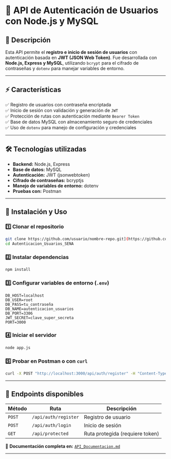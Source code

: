 # 🔐 API de Autenticación de Usuarios con Node.js y MySQL

## 📍 Descripción
Esta API permite el **registro e inicio de sesión de usuarios** con autenticación basada en **JWT (JSON Web Token)**. Fue desarrollada con **Node.js, Express y MySQL**, utilizando `bcrypt` para el cifrado de contraseñas y `dotenv` para manejar variables de entorno.

---

## ⚡ Características
✅ Registro de usuarios con contraseña encriptada  
✅ Inicio de sesión con validación y generación de `JWT`  
✅ Protección de rutas con autenticación mediante `Bearer Token`  
✅ Base de datos MySQL con almacenamiento seguro de credenciales  
✅ Uso de `dotenv` para manejo de configuración y credenciales  

---

## 🛠 Tecnologías utilizadas
- **Backend:** Node.js, Express  
- **Base de datos:** MySQL  
- **Autenticación:** JWT (jsonwebtoken)  
- **Cifrado de contraseñas:** bcryptjs  
- **Manejo de variables de entorno:** dotenv  
- **Pruebas con:** Postman  

---

## 📌 Instalación y Uso
### 1️⃣ Clonar el repositorio
```bash
git clone https://github.com/usuario/nombre-repo.git](https://github.com/JohanBoDev/Autenticacion_Usuarios_SENA
cd Autenticacion_Usuarios_SENA
```
### 2️⃣ Instalar dependencias
```bash
npm install
```
### 3️⃣ Configurar variables de entorno (`.env`)
```env
DB_HOST=localhost
DB_USER=root
DB_PASS=tu_contraseña
DB_NAME=autenticacion_usuarios
DB_PORT=3306
JWT_SECRET=clave_super_secreta
PORT=3000
```
### 4️⃣ Iniciar el servidor
```bash
node app.js
```
### 5️⃣ Probar en Postman o con `curl`
```bash
curl -X POST "http://localhost:3000/api/auth/register" -H "Content-Type: application/json" -d "{\"name\":\"Johan Bohorquez\",\"email\":\"johan@example.com\",\"password\":\"123456\"}"
```

---

## 🚀 Endpoints disponibles
| Método | Ruta | Descripción |
|--------|------|------------|
| `POST` | `/api/auth/register` | Registro de usuario |
| `POST` | `/api/auth/login` | Inicio de sesión |
| `GET`  | `/api/protected` | Ruta protegida (requiere token) |

📄 **Documentación completa en:** [`API_Documentacion.md`](./API_Documentacion.md)

---
